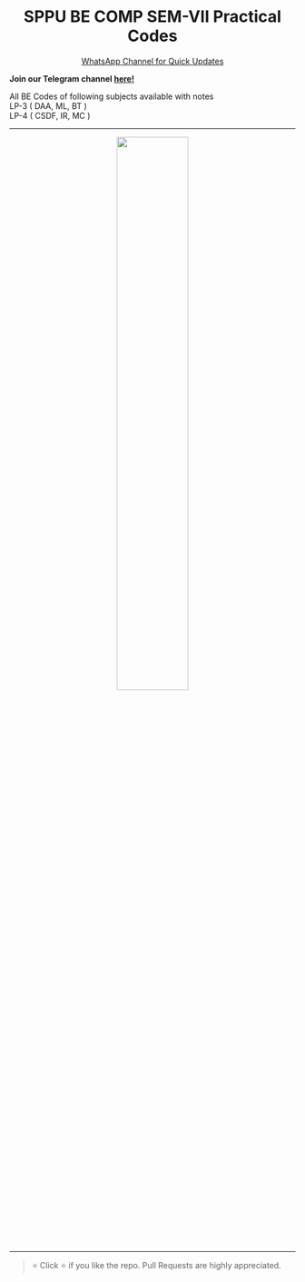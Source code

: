 <h1 align="center">SPPU BE COMP SEM-VII Practical Codes</h1>

<p align='center'>
  <a href="https://whatsapp.com/channel/0029ValjFriICVfpcV9HFc3b">
    WhatsApp Channel for Quick Updates
  </a>
</p>

**Join our Telegram channel [here!](https://t.me/SPPU_TE_BE_COMP)**

All BE Codes of following subjects available with notes  
LP-3 ( DAA, ML, BT )  
LP-4 ( CSDF, IR, MC )

<hr/>
<p align="center">
  <img src="https://github.com/user-attachments/assets/7efa5131-31b3-40dc-982f-4ce349282da5" width="50%" />
</p>
<hr/>

> ⭐ Click :star: if you like the repo. Pull Requests are highly appreciated.
